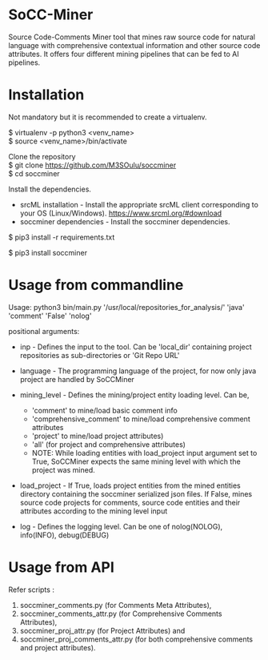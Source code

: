 # SoCC-Miner
Source Code-Comments Miner tool that mines raw source code for natural language with comprehensive contextual information and other source code attributes. It offers four different mining pipelines that can be fed to AI pipelines.

# Installation
Not mandatory but it is recommended to create a virtualenv.

$ virtualenv -p python3 <venv_name> \
$ source <venv_name>/bin/activate

Clone the repository \
$ git clone https://github.com/M3SOulu/soccminer \
$ cd soccminer

Install the dependencies.
- srcML installation - Install the appropriate srcML client corresponding to your OS (Linux/Windows). https://www.srcml.org/#download
- soccminer dependencies - Install the soccminer dependencies. 

$ pip3 install -r requirements.txt

$ pip3 install soccminer

# Usage from commandline
Usage: python3 bin/main.py '/usr/local/repositories_for_analysis/' 'java' 'comment' 'False' 'nolog'

positional arguments:
- inp          - Defines the input to the tool. Can be 'local_dir' containing project repositories as sub-directories or 'Git Repo URL'
		
- language      - The programming language of the project, for now only java project are handled by SoCCMiner

- mining_level  - Defines the mining/project entity loading level. Can be, 
  - 'comment' to mine/load basic comment info
  - 'comprehensive_comment' to mine/load comprehensive comment attributes
  - 'project' to mine/load project attributes)
  - 'all' (for project and comprehensive attributes) 
  - NOTE: While loading entities with load_project input argument set to True, SoCCMiner expects the same mining level with which the 
                    project was mined.
		   
- load_project  - If True, loads project entities from the mined entities directory containing the soccminer serialized json files.
                   If False, mines source code projects for comments, source code entities and their attributes according to the mining level input 
  
- log           - Defines the logging level. Can be one of nolog(NOLOG), info(INFO), debug(DEBUG)


# Usage from API
Refer scripts :
1. soccminer_comments.py (for Comments Meta Attributes), 
2. soccminer_comments_attr.py (for Comprehensive Comments Attributes), 
3. soccminer_proj_attr.py (for Project Attributes) and 
4. soccminer_proj_comments_attr.py (for both comprehensive comments and project attributes).
